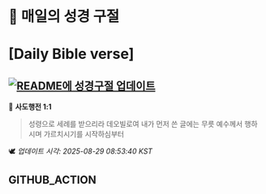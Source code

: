 # 🙏 매일의 성경 구절
# [Daily Bible verse]
## [![README에 성경구절 업데이트](https://github.com/DONGSUKA/first_test/actions/workflows/update-readme-bible.yml/badge.svg)](https://github.com/DONGSUKA/first_test/actions/workflows/update-readme-bible.yml)
<!-- START_BIBLE_VERSE -->
📖 **사도행전 1:1**
> 성령으로 세례를 받으리라 데오빌로여 내가 먼저 쓴 글에는 무릇 예수께서 행하시며 가르치시기를 시작하심부터

🕊️ _업데이트 시각: 2025-08-29 08:53:40 KST_
  <!-- END_BIBLE_VERSE -->
## GITHUB_ACTION
